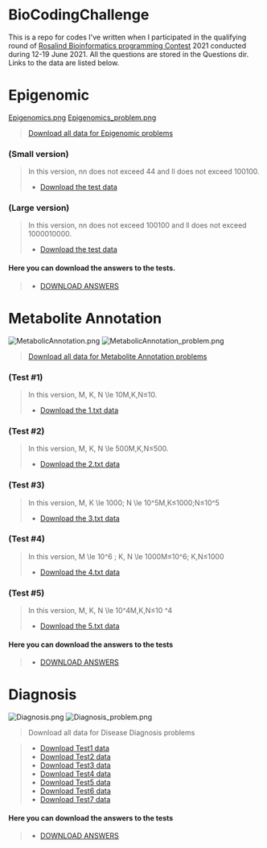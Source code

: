 # BioCodingChallenge
This is a repo for codes I've written when I participated in the qualifying round of [Rosalind Bioinformatics programming Contest](https://bioinf.me/en/contest) 2021 conducted during 12-19 June 2021. All the questions are stored in the Questions dir. Links to the data are listed below.

# Epigenomic

[Epigenomics.png](https://github.com/amaljova/BioCodingChallenge/tree/master/Questions/Epigenomics.png?raw=true)
[Epigenomics_problem.png](https://github.com/amaljova/BioCodingChallenge/tree/master/Questions/Epigenomics_problem.png?raw=true)

> [Download all data for Epigenomic problems](https://stepik.org/media/attachments/lesson/541851/all.zip)

### (Small version)
> In this version, nn does not exceed 44 and ll does not exceed 100100.
> * [Download the test data](https://stepik.org/media/attachments/lesson/541851/1.zip)

### (Large version)
> In this version, nn does not exceed 100100 and ll does not exceed 1000010000.
> * [Download the test data](https://stepik.org/media/attachments/lesson/541851/2.zip)

#### Here you can download the answers to the tests.
> * [DOWNLOAD ANSWERS](https://stepik.org/media/attachments/lesson/541851/answers.zip)

# Metabolite Annotation

![MetabolicAnnotation.png](https://github.com/amaljova/BioCodingChallenge/tree/master/Questions/MetabolicAnnotation.png?raw=true)
![MetabolicAnnotation_problem.png](https://github.com/amaljova/BioCodingChallenge/tree/master/Questions/MetabolicAnnotation_problem.png?raw=true)

> [Download all data for Metabolite Annotation problems](https://stepik.org/media/attachments/lesson/541850/all.zip)

### (Test #1)
> In this version, M, K, N \le 10M,K,N≤10.
> * [Download the 1.txt data](https://stepik.org/media/attachments/lesson/541850/1.txt)

### (Test #2)
> In this version, M, K, N \le 500M,K,N≤500.
> * [Download the 2.txt data](https://stepik.org/media/attachments/lesson/541850/2.txt)

### (Test #3)
> In this version, M, K \le 1000; N \le 10^5M,K≤1000;N≤10^5
> * [Download the 3.txt data](https://stepik.org/media/attachments/lesson/541850/3.zip)

### (Test #4)
> In this version, M \le 10^6 ; K, N \le 1000M≤10^6; K,N≤1000
> * [Download the 4.txt data](https://stepik.org/media/attachments/lesson/541850/4.zip)

### (Test #5)
> In this version, M, K, N \le 10^4M,K,N≤10 ^4
> * [Download the 5.txt data](https://stepik.org/media/attachments/lesson/541850/5.zip)

#### Here you can download the answers to the tests
> * [DOWNLOAD ANSWERS](https://stepik.org/media/attachments/lesson/541850/answers.zip)


# Diagnosis

![Diagnosis.png](https://github.com/amaljova/BioCodingChallenge/tree/master/Questions/Diagnosis.png?raw=true)
![Diagnosis_problem.png](https://github.com/amaljova/BioCodingChallenge/tree/master/Questions/Diagnosis_problem.png?raw=true)

> Download all data for Disease Diagnosis problems

> * [Download Test1 data](https://stepik.org/media/attachments/lesson/541855/test1.zip)
> * [Download Test2 data](https://stepik.org/media/attachments/lesson/541855/test2.zip)
> * [Download Test3 data](https://stepik.org/media/attachments/lesson/541855/test3.zip)
> * [Download Test4 data](https://stepik.org/media/attachments/lesson/541855/test4.zip)
> * [Download Test5 data](https://stepik.org/media/attachments/lesson/541855/test5.zip)
> * [Download Test6 data](https://stepik.org/media/attachments/lesson/541855/test6.zip)
> * [Download Test7 data](https://stepik.org/media/attachments/lesson/541855/test7.zip)

#### Here you can download the answers to the tests
> * [DOWNLOAD ANSWERS](https://stepik.org/media/attachments/lesson/541855/answers.zip)
